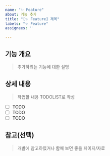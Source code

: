 ```yaml
---
name: "✨ Feature"
about: 기능 추가
title: "[✨ Feature] 제목"
labels: "✨ Feature"
assignees: ''

---
```


## 기능 개요
> 추가하려는 기능에 대한 설명

## 상세 내용
> 작업할 내용 TODOLIST로 작성
- [ ] TODO
- [ ] TODO
- [ ] TODO

## 참고(선택)
> 개발에 참고하였거나 함께 보면 좋을 페이지/자료
